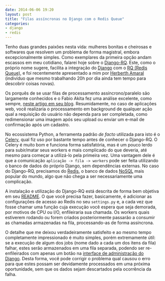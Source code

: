 ```yaml
---
date: 2014-06-06 19:20
layout: post
title: "Filas assíncronas no Django com o Redis Queue"
categories:
- django
- redis
---
```


Tenho duas grandes paixões nesta vida: mulheres bonitas e cheirosas e softwares que resolvem um problema de forma magistral, embora excepcionalmente simples. Como exemplares da primeira opção andam escassos em meu cotidiano, falarei hoje sobre o [Django-RQ][django-rq]. Este, como o próprio nome sugere, facilita a integração do [Django][django] com o [RQ (Redis Queue)][rq], e foi recentemente apresentado a mim por [Herberth Amaral][herberthamaral] (indivíduo que mesmo trabalhando 20h por dia ainda tem tempo para descobrir coisas novas).

Os porquês de se usar filas de processamento assíncrono/paralelo são largamente conhecidos e o Fabio Akita fez uma análise excelente, como sempre, [neste artigo em seu blog][solucoes-mundo-assincrono]. Resumidamente, no caso de aplicações web, você realizaria o processamento em background de qualquer ação qual a requisição do usuário não dependa para ser completada, como redimensionar uma imagem após seu upload ou enviar um e-mail de confirmação após um cadastro.

No ecossistema Python, a ferramenta padrão _de facto_ utilizada para isto é o [Celery][celery], qual fiz uso por bastante tempo antes de conhecer o Django-RQ. O Celery é muito bom e funciona forma satisfatória, mas é um pouco lerdo para subir/matar seus workers e mais complicado do que deveria, até mesmo para começar a utilizá-lo pela primeira vez. Uma vantagem dele é que a comunicação `aplicação -> fila -> workers` pode ser feita utilizando o banco de dados do próprio Django, sem dependências externas. No caso do Django-RQ, precisamos do [Redis][redis], o banco de dados [NoSQL][nosql] mais popular do mundo, algo que não chega a ser necessariamente uma complicação.

A instalação e utilização do Django-RQ está descrita de forma bem objetiva em seu [README][readme]. O que você precisa fazer, basicamente, é adicionar as configurações de acesso ao Redis no seu `settings.py` e, a cada vez que fosse chamar uma função cuja execução você espera que seja demorada, por motivos de CPU ou I/O, enfileiraria sua chamada. Os workers quais estiverem rodando ou forem criados posteriormente passarão a consumir as chamadas armazenadas na fila, processando-as de forma assíncrona.

O detalhe que me deixou verdadeiramente satisfeito e ao mesmo tempo completamente impressionado é muito simples, porém extremamente útil: se a execução de algum dos jobs (nome dado a cada um dos itens da fila) falhar, estes serão armazenados em uma fila separada, podendo ser re-enfileirados com apenas um botão na [interface de administração do Django][django-admin]. Desta forma, você pode corrigir o problema qual causou o erro para que estes possam ser devidamente processados em uma próxima oportunidade, sem que os dados sejam descartados pela ocorrência da falha.

[django-rq]: https://github.com/ui/django-rq
[herberthamaral]: https://twitter.com/herberthamaral
[django]: https://www.djangoproject.com/
[rq]: https://github.com/nvie/rq
[solucoes-mundo-assincrono]: http://www.akitaonrails.com/2013/12/23/solucoes-para-um-mundo-assincrono-concorrente
[celery]: http://www.celeryproject.org/
[redis]: http://redis.io/
[nosql]: https://en.wikipedia.org/wiki/NoSQL
[readme]: https://github.com/ui/django-rq/blob/master/README.rst#installation
[django-admin]: https://docs.djangoproject.com/en/1.6/ref/contrib/admin/
